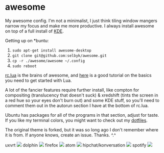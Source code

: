 awesome
=======

My awesome config.  I'm not a minimalist, I just think tiling window mangers narrow my focus and make me more productive.  I always install awesome on top of a full install of [KDE](https://www.kde.org/screenshots/).

Getting up on *buntu:

1. `sudo apt-get install awesome-desktop`
2. `git clone git@github.com:selbyk/awesome.git`
3. `cp -r ./awesome/awesome ~/.config`
4. `sudo reboot`


[rc.lua](https://github.com/selbyk/awesome/blob/master/awesome/rc.lua) is the brains of awesome, and [here](http://tylerneylon.com/a/learn-lua/) is a good tutorial on the basics you need to get started with Lua.

A lot of the fancier features require further install, like compton for compositing (translucency that doesn't suck) & xredshift (tints the screen in a red hue so your eyes don't burn out) and some KDE stuff, so you'll need to comment them out in the autorun section I have at the bottom of rc.lua.

Ubuntu has packages for all of the programs in that section, adjust for taste.  If you like my terminal colors, you might want to check out my [dotfiles](https://github.com/selbyk/dotfiles).

The original theme is forked, but it was so long ago I don't remember where it is from.  If anyone knows, create an issue.  Thanks.  ^.^

uxvrt
![](http://i.imgur.com/6BzAXHk.jpg)
dolphin
![](http://i.imgur.com/cGZyFAc.png)
firefox
![](http://i.imgur.com/px63cTS.png)
atom
![](http://i.imgur.com/aITH1VC.png)
hipchat/konversation
![](http://i.imgur.com/X108FMA.png)
spotify
![](http://i.imgur.com/tyEXFfW.png)
